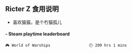 ## Ricter Z 食用说明
- 喜欢猫猫，是个冇猫孤儿

<!-- steam-box start -->
#### - Steam playtime leaderboard
```text
🎮 World of Warships                 🕘 209 hrs 1 mins
```
<!-- Powered by https://github.com/YouEclipse/steam-box . -->
<!-- steam-box end -->
